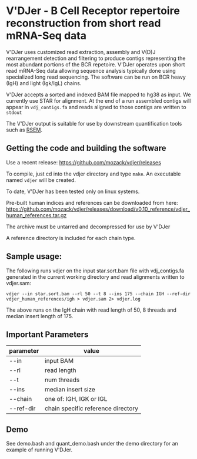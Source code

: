# V'DJer - B Cell Receptor repertoire reconstruction from short read mRNA-Seq data

V'DJer uses customized read extraction, assembly and V(D)J rearrangement detection 
and filtering to produce contigs representing the most abundant portions of the BCR
repetoire.  V'DJer operates upon short read mRNA-Seq data allowing sequence analysis
typically done using specialized long read sequencing.  The software can be run on
BCR heavy (IgH) and light (Igk/IgL) chains.

V'DJer accepts a sorted and indexed BAM file mapped to hg38 as input.  We currently
use STAR for alignment.  At the end of a run assembled contigs will appear in
```vdj_contigs.fa``` and reads aligned to those contigs are written to ```stdout```

The V'DJer output is suitable for use by downstream quantification tools such as [RSEM](http://deweylab.github.io/RSEM/).

## Getting the code and building the software

Use a recent release: https://github.com/mozack/vdjer/releases

To compile, just cd into the vdjer directory and type ```make```.  An executable named
```vdjer``` will be created.

To date, V'DJer has been tested only on linux systems.

Pre-built human indices and references can be downloaded from here: https://github.com/mozack/vdjer/releases/download/v0.10_reference/vdjer_human_references.tar.gz

The archive must be untarred and decompressed for use by V'DJer

A reference directory is included for each chain type.

## Sample usage:

The following runs vdjer on the input star.sort.bam file with vdj_contigs.fa
generated in the current working directory and read alignments written to vdjer.sam:

```vdjer --in star.sort.bam --rl 50 --t 8 --ins 175 --chain IGH --ref-dir vdjer_human_references/igh > vdjer.sam 2> vdjer.log```

The above runs on the IgH chain with read length of 50, 8 threads and median insert length of 175.

## Important Parameters
parameter | value
------ | -------
--in | input BAM
--rl | read length
--t | num threads
--ins | median insert size
--chain | one of: IGH, IGK or IGL
--ref-dir | chain specific reference directory

## Demo
See demo.bash and quant_demo.bash under the demo directory for an example of running V'DJer.